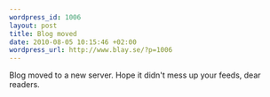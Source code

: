 ```yaml
--- 
wordpress_id: 1006
layout: post
title: Blog moved
date: 2010-08-05 10:15:46 +02:00
wordpress_url: http://www.blay.se/?p=1006
---
```

Blog moved to a new server. Hope it didn't mess up your feeds, dear readers.
